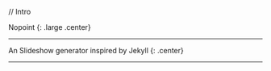 // Intro

Nopoint
{: .large .center}

* * *

An Slideshow generator inspired by Jekyll
{: .center}

* * *
